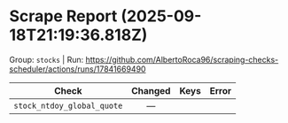 # Scrape Report (2025-09-18T21:19:36.818Z)

Group: `stocks`  |  Run: https://github.com/AlbertoRoca96/scraping-checks-scheduler/actions/runs/17841669490

| Check | Changed | Keys | Error |
|---|:---:|:--|:--|
| `stock_ntdoy_global_quote` | — |  |  |
